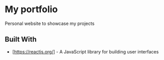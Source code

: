 # My portfolio 

Personal website to showcase my projects



## Built With

* [https://reactjs.org/] - A JavaScript library for building user interfaces



